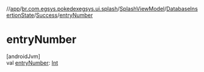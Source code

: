 //[app](../../../../../index.md)/[br.com.egsys.pokedexegsys.ui.splash](../../../index.md)/[SplashViewModel](../../index.md)/[DatabaseInsertionState](../index.md)/[Success](index.md)/[entryNumber](entry-number.md)

# entryNumber

[androidJvm]\
val [entryNumber](entry-number.md): [Int](https://kotlinlang.org/api/latest/jvm/stdlib/kotlin/-int/index.html)
